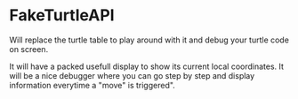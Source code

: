 # FakeTurtleAPI
Will replace the turtle table to play around with it and debug your turtle code on screen.

It will have a packed usefull display to show its current local coordinates.
It will be a nice debugger where you can go step by step and display information everytime a "move" is triggered".
